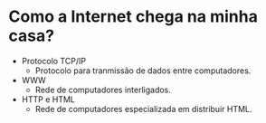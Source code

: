 # Como a Internet chega na minha casa?

* Protocolo TCP/IP
    * Protocolo para tranmissão de dados entre computadores.
* WWW
    * Rede de computadores interligados.
* HTTP e HTML
    * Rede de computadores especializada em distribuir HTML.